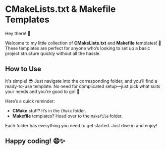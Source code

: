 # CMakeLists.txt & Makefile Templates

Hey there! 👋

Welcome to my little collection of **CMakeLists.txt** and **Makefile** templates! 🎉 These templates are perfect for anyone who’s looking to set up a basic project structure quickly without all the hassle.

## How to Use

It's simple! 😎 Just navigate into the corresponding folder, and you’ll find a ready-to-use template. No need for complicated setup—just pick what suits your needs and you’re good to go! 🚀

Here’s a quick reminder:

- **CMake** stuff? It’s in the `CMake` folder.
- **Makefile** templates? Head over to the `Makefile` folder.

Each folder has everything you need to get started. Just dive in and enjoy!

## Happy coding! 😄✨

